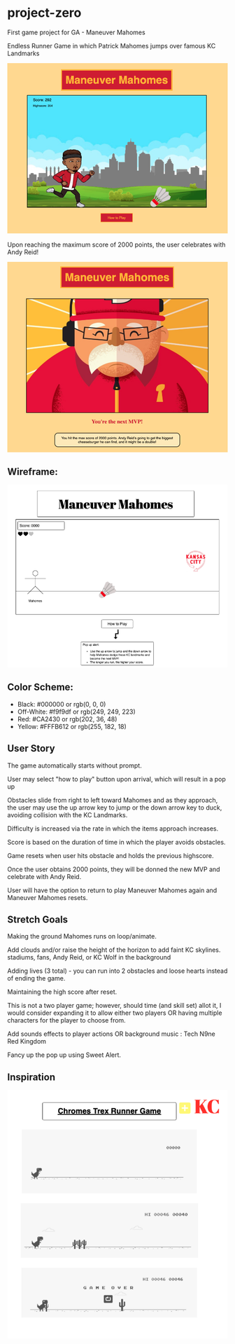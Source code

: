 # project-zero
First game project for GA - Maneuver Mahomes

Endless Runner Game in which Patrick Mahomes jumps over famous KC Landmarks

<img src = "/images/final.png" alt="Game Screenshot">

Upon reaching the maximum score of 2000 points, the user celebrates with Andy Reid! 

<img src = "/images/MVP.png" alt="Winner Screenshot">

## Wireframe:

<img src = "/images/wireframe.png" alt="wireframe">


## Color Scheme:

<ul>
    <li>Black: #000000 or rgb(0, 0, 0)</li>
    <li>Off-White: #f9f9df or rgb(249, 249, 223)</li>
    <li>Red: #CA2430 or rgb(202, 36, 48)</li>
    <li>Yellow: #FFFB612 or rgb(255, 182, 18)</li>
</ul>

## User Story

The game automatically starts without prompt.

User may select "how to play" button upon arrival, which will result in a pop up

Obstacles slide from right to left toward Mahomes and as they approach, the user may use the up arrow key to jump or the down arrow key to duck, avoiding collision with the KC Landmarks. 

Difficulty is increased via the rate in which the items approach increases. 

Score is based on the duration of time in which the player avoids obstacles.

Game resets when user hits obstacle and holds the previous highscore.

Once the user obtains 2000 points, they will be donned the new MVP and celebrate with Andy Reid.

User will have the option to return to play Maneuver Mahomes again and Maneuver Mahomes resets.

## Stretch Goals

Making the ground Mahomes runs on loop/animate.

Add clouds and/or raise the height of the horizon to add faint KC skylines. stadiums, fans, Andy Reid, or KC Wolf in the background

Adding lives (3 total) - you can run into 2 obstacles and loose hearts instead of ending the game. 

Maintaining the high score after reset.

This is not a two player game; however, should time (and skill set) allot it, I would consider expanding it to allow either two players OR having multiple characters for the player to choose from.

Add sounds effects to player actions OR background music : Tech N9ne Red Kingdom

Fancy up the pop up using Sweet Alert.

## Inspiration

<img src = "/images/inspiration.png" alt="wireframe">
